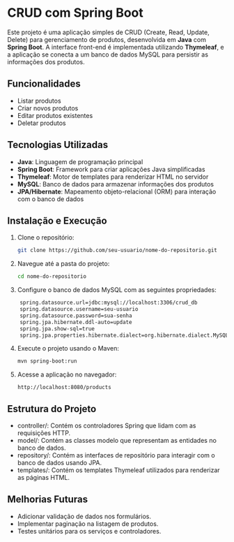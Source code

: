 # CRUD com Spring Boot

Este projeto é uma aplicação simples de CRUD (Create, Read, Update, Delete) para gerenciamento de produtos, desenvolvida em **Java** com **Spring Boot**. A interface front-end é implementada utilizando **Thymeleaf**, e a aplicação se conecta a um banco de dados MySQL para persistir as informações dos produtos.

## Funcionalidades

- Listar produtos
- Criar novos produtos
- Editar produtos existentes
- Deletar produtos

## Tecnologias Utilizadas

- **Java**: Linguagem de programação principal
- **Spring Boot**: Framework para criar aplicações Java simplificadas
- **Thymeleaf**: Motor de templates para renderizar HTML no servidor
- **MySQL**: Banco de dados para armazenar informações dos produtos
- **JPA/Hibernate**: Mapeamento objeto-relacional (ORM) para interação com o banco de dados

## Instalação e Execução

1. Clone o repositório:
   ```bash
   git clone https://github.com/seu-usuario/nome-do-repositorio.git
    ```
2. Navegue até a pasta do projeto:
   ```bash
   cd nome-do-repositorio
   ```
3. Configure o banco de dados MySQL com as seguintes propriedades:
```bash
    spring.datasource.url=jdbc:mysql://localhost:3306/crud_db
    spring.datasource.username=seu-usuario
    spring.datasource.password=sua-senha
    spring.jpa.hibernate.ddl-auto=update
    spring.jpa.show-sql=true
    spring.jpa.properties.hibernate.dialect=org.hibernate.dialect.MySQL8Dialect
```
4. Execute o projeto usando o Maven:
   ```bash
   mvn spring-boot:run
   ```
5. Acesse a aplicação no navegador:
   ```
   http://localhost:8080/products
   ```
## Estrutura do Projeto
- controller/: Contém os controladores Spring que lidam com as requisições HTTP.
- model/: Contém as classes modelo que representam as entidades no banco de dados.
- repository/: Contém as interfaces de repositório para interagir com o banco de dados usando JPA.
- templates/: Contém os templates Thymeleaf utilizados para renderizar as páginas HTML.
## Melhorias Futuras
- Adicionar validação de dados nos formulários.
- Implementar paginação na listagem de produtos.
- Testes unitários para os serviços e controladores.